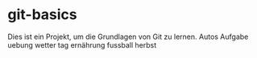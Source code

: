 # git-basics
Dies ist ein Projekt, um die Grundlagen von Git zu lernen.
Autos
Aufgabe
uebung
wetter
tag
ernährung
fussball
herbst
